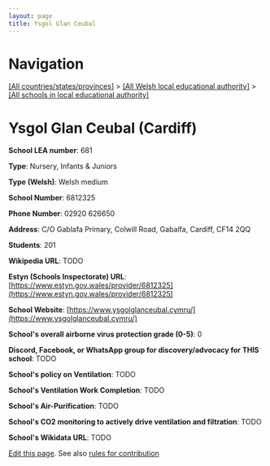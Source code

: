```yaml
---
layout: page
title: Ysgol Glan Ceubal
---
```

# Navigation

[[All countries/states/provinces]](../../..) > [[All Welsh local educational authority]](../..) > [[All schools in local educational authority]](..)

# Ysgol Glan Ceubal (Cardiff)

**School LEA number**: 681

**Type**: Nursery, Infants & Juniors

**Type (Welsh)**: Welsh medium

**School Number**: 6812325

**Phone Number**: 02920 626650

**Address**: C/O Gablafa Primary, Colwill Road, Gabalfa, Cardiff, CF14 2QQ

**Students**: 201

**Wikipedia URL**: TODO

**Estyn (Schools Inspectorate) URL**: [https://www.estyn.gov.wales/provider/6812325](https://www.estyn.gov.wales/provider/6812325)

**School Website**: [https://www.ysgolglanceubal.cymru/](https://www.ysgolglanceubal.cymru/)

**School's overall airborne virus protection grade (0-5)**: 0

**Discord, Facebook, or WhatsApp group for discovery/advocacy for THIS school**: TODO

**School's policy on Ventilation**: TODO

**School's Ventilation Work Completion**: TODO

**School's Air-Purification**: TODO

**School's CO2 monitoring to actively drive ventilation and filtration**: TODO

**School's Wikidata URL**: TODO




[Edit this page](https://github.com/VentilationProject/Wales/edit/prif/./Cardiff/Ysgol_Glan_Ceubal.md). See also [rules for contribution](../../../contribution-rules/)